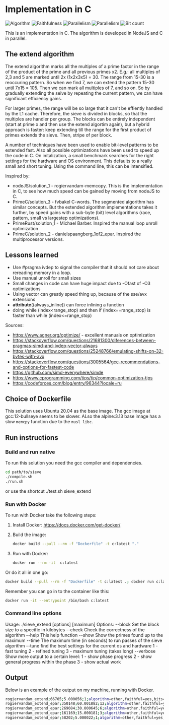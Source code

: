# Implementation in C

![Algorithm](https://img.shields.io/badge/Algorithm-other-yellowgreen)
![Faithfulness](https://img.shields.io/badge/Faithful-yes-green)
![Parallelism](https://img.shields.io/badge/Parallel-no-green)
![Parallelism](https://img.shields.io/badge/Parallel-yes-green)
![Bit count](https://img.shields.io/badge/Bits-1-green)

This is an implementation in C.
The algorithm is developed in NodeJS and C in parallel. 

## The extend algorithm
The extend algorithm marks all the multiples of a prime factor in the range of the product of the prime and all previous primes x2. E.g.: all multiples of 2,3 and 5 are marked until 2x (1x2x3x5) = 30. The range from 15-30 is a reoccuring pattern. So when we find 7, we can extend the pattern 15-30 until 7x15 = 105. Then we can mark all multiples of 7, and so on. So by gradually extending the seive by repeating the current pattern, we can have significant efficiency gains. 

For larger primes, the range will be so large that it can't be effiently handled by the L1 cache. Therefore, the sieve is divided in blocks, so that the multiples are handler per group. The blocks can be entirely independent (start at prime x and then use the extend algortim again), but a hybrid approach is faster: keep extending till the range for the first product of primes extends the sieve. Then, stripe of per block. 

A number of techniques have been used to enable bit-level patterns to be extended fast. 
Also all possible optimizations have been used to speed up the code in C.
On initalization, a small benchmark searches for the right settings for the hardware and OS environment. 
This defaults to a really small and short tuning. Using the command line, this can be intensified.

Inspired by: 
- nodeJS/solution_1 - rogiervandam-memcopy. This is the implementation in C, to see how much speed can be gained by moving from nodeJS to C. 
- PrimeC/solution_3 - fvbakel C-words. The segmented algorithm has similar concepts. But the extended algorithm implementations takes it further, by speed gains with a sub-byte (bit) level algorithms (race, pattern, small vs largestep optimizations).
- PrimeRust/solution_1 - Michael Barber. Inspired the manual loop unroll optimization
- PrimeC/solution_2 - danielspaangberg_1of2_epar. Inspired the multiprocessor versions. 

## Lessons learned
- Use #pragma ivdep to signal the compiler that it should not care about rereading memory in a loop.
- Use manual unroll for small sizes
- Small changes in code can have huge impact due to -Ofast of -O3 optimizations
- Using vector can greatly speed thing up, because of the sse/avx extensions
- __attribute__((always_inline)) can force inlining a function
- doing while (index<range_stop) and then if (index==range_stop) is faster than while (index<=range_stop)

Sources:
- https://www.agner.org/optimize/ - excellent manuals on optimization
- https://stackoverflow.com/questions/21681300/diferences-between-pragmas-simd-and-ivdep-vector-always
- https://stackoverflow.com/questions/25248766/emulating-shifts-on-32-bytes-with-avx
- https://stackoverflow.com/questions/3005564/gcc-recommendations-and-options-for-fastest-code
- https://github.com/simd-everywhere/simde
- https://www.cprogramming.com/tips/tip/common-optimization-tips
- https://codeforces.com/blog/entry/96344?locale=ru

## Choice of Dockerfile
This solution uses Ubuntu 20.04 as the base image.
The gcc image at gcc:12-bullseye seems to be slower.
ALso the alpine:3.13 base image has a slow `memcpy` function due to the `musl libc`. 

## Run instructions


### Build and run native
To run this solution you need the gcc compiler and dependencies.

```bash
cd path/to/sieve
./compile.sh
./run.sh
```
or use the shortcut ./test.sh sieve_extend

### Run with Docker

To run with Docker take the following steps:

1. Install Docker: <https://docs.docker.com/get-docker/>
2. Build the image:

    ```bash
    docker build --pull --rm -f "Dockerfile" -t c:latest "."
    ```

3. Run with Docker:

    ```bash
    docker run --rm -it  c:latest 
    ```

Or do it all in one go:

```bash
docker build --pull --rm -f "Dockerfile" -t c:latest .; docker run c:latest 
```

Remember you can go in to the container like this:

```bash
docker run -it --entrypoint /bin/bash c:latest
```

### Command line options
Usage: ./sieve_extend [options] [maximum]
Options:
  --block <kilobyte> Set the block size to a specific <size> in kilobytes
  --check            Check the correctness of the algorithm
  --help             This help function
  --show  <maximum>  Show the primes found up to the maximum
  --time  <seconds>  The maximum time (in seconds) to run passes of the sieve algorithm
  --tune  <level>    find the best settings for the current os and hardware
                     1 - fast tuning
                     2 - refined tuning
                     3 - maximum tuning (takes long)
  --verbose <level>  Show more output to a certain level:
                     1 - show phase progress
                     2 - show general progress within the phase
                     3 - show actual work

## Output
Below is an example of the output on my machine, running with Docker.

```bash
rogiervandam_extend;66705;5.000056;1;algorithm=other,faithful=yes,bits=1
rogiervandam_extend_epar;350148;60.001882;12;algorithm=other,faithful=yes,bits=1
rogiervandam_extend_epar;269084;30.000645;6;algorithm=other,faithful=yes,bits=1
rogiervandam_extend_epar;161169;15.000181;3;algorithm=other,faithful=yes,bits=1
rogiervandam_extend_epar;58202;5.000022;1;algorithm=other,faithful=yes,bits=1
```
